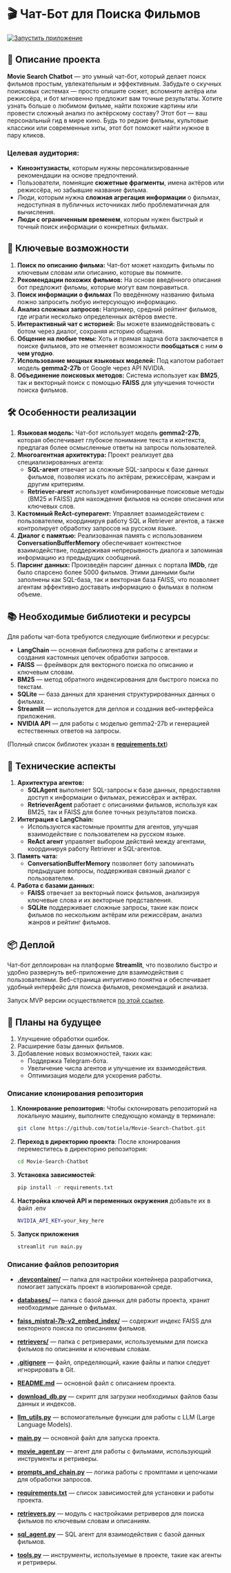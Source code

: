 # 🎬 Чат-Бот для Поиска Фильмов

[![Запустить приложение](https://img.shields.io/badge/Streamlit-Запустить%20приложение-red?style=for-the-badge&logo=streamlit)](https://movie-search-chatbot-by-sanchezzz.streamlit.app/)

## 📜 Описание проекта

**Movie Search Chatbot** — это умный чат-бот, который делает поиск фильмов простым, увлекательным и эффективным. Забудьте о скучных поисковых системах — просто опишите сюжет, вспомните актёра или режиссёра, и бот мгновенно предложит вам точные результаты. Хотите узнать больше о любимом фильме, найти похожие картины или провести сложный анализ по актёрскому составу? Этот бот — ваш персональный гид в мире кино. Будь то редкие фильмы, культовые классики или современные хиты, этот бот поможет найти нужное в пару кликов.


### Целевая аудитория:
- **Киноэнтузиасты**, которым нужны персонализированные рекомендации на основе предпочтений.
- Пользователи, помнящие **сюжетные фрагменты**, имена актёров или режиссёра, но забывшие название фильма.
- Люди, которым нужна **сложная агрегация информации** о фильмах, недоступная в публичных источниках либо проблематичная для вычисления.
- **Люди с ограниченным временем**, которым нужен быстрый и точный поиск информации о конкретных фильмах.
  
## 🚀 Ключевые возможности

1. **Поиск по описанию фильма:** Чат-бот может находить фильмы по ключевым словам или описанию, которые вы помните.
2. **Рекомендации похожих фильмов:** На основе введённого описания бот предложит фильмы, которые могут вам понравиться.
3. **Поиск информации о фильмах** По введённому названию фильма пожно запросить любую интерсующую информацию.
4. **Анализ сложных запросов:** Например, средний рейтинг фильмов, где играли несколько определенных актёров вместе.
5. **Интерактивный чат с историей:** Вы можете взаимодействовать с ботом через диалог, сохраняя историю общения.
6. **Общение на любые темы:** Хоть и прямая задача бота заключается в поиске фильмов, это не отменяет возможности **пообщаться** с ним **о чем угодно**.
7. **Использование мощных языковых моделей:** Под капотом работает модель **gemma2-27b** от Google через API NVIDIA.
8. **Объединение поисковых методов:** Система использует как **BM25**, так и векторный поиск с помощью **FAISS** для улучшения точности поиска фильмов.

## 🛠 Особенности реализации

1. **Языковая модель:** Чат-бот использует модель **gemma2-27b**, которая обеспечивает глубокое понимание текста и контекста, предлагая более осмысленные ответы на запросы пользователей.
2. **Многоагентная архитектура:** Проект реализует два специализированных агента:
   - **SQL-агент** отвечает за сложные SQL-запросы к базе данных фильмов, позволяя искать по актёрам, режиссёрам, жанрам и другим критериям.
   - **Retriever-агент** использует комбинированные поисковые методы (BM25 и FAISS) для нахождения фильмов на основе описания или ключевых слов.
3. **Кастомный ReAct-суперагент:** Управляет взаимодействием с пользователем, координируя работу SQL и Retriever агентов, а также контролирует обработку запросов на русском языке.
4. **Диалог с памятью:** Реализованная память с использованием **ConversationBufferMemory** обеспечивает контекстное взаимодействие, поддерживая непрерывность диалога и запоминая информацию из предыдущих сообщений.
5. **Парсинг данных:** Произведён парсинг данных с портала **IMDb**, где было спарсено более 5000 фильмов. Этими данными были заполнены как SQL-база, так и векторная база FAISS, что позволяет агентам эффективно доставать информацию о фильмах в полном объеме.

## 📚 Необходимые библиотеки и ресурсы

Для работы чат-бота требуются следующие библиотеки и ресурсы:

- **LangChain** — основная библиотека для работы с агентами и создания кастомных цепочек обработки запросов.
- **FAISS** — фреймворк для векторного поиска по описанию и ключевым словам.
- **BM25** — метод обратного индексирования для быстрого поиска по текстам.
- **SQLite** — база данных для хранения структурированных данных о фильмах.
- **Streamlit** — используется для деплоя и создания веб-интерфейса приложения.
- **NVIDIA API** — для работы с моделью gemma2-27b и генерацией естественных ответов на запросы.

(Полный список библиотек указан в [**requirements.txt**](https://github.com/totiela/Movie-Search-Chatbot/blob/main/requirements.txt))

## 🔧 Технические аспекты

1. **Архитектура агентов:**
   - **SQLAgent** выполняет SQL-запросы к базе данных, предоставляя доступ к информации о фильмах, режиссёрах и актёрах.
   - **RetrieverAgent** работает с описаниями фильмов, используя как BM25, так и FAISS для более точных результатов поиска.
2. **Интеграция с LangChain:** 
   - Используются кастомные промпты для агентов, улучшая взаимодействие с пользователем на русском языке.
   - **ReAct агент** управляет выбором действий между агентами, координируя работу Retriever и SQL-агентов.
3. **Память чата:** 
   - **ConversationBufferMemory** позволяет боту запоминать предыдущие вопросы, поддерживая связный диалог с пользователем.
4. **Работа с базами данных:**
   - **FAISS** отвечает за векторный поиск фильмов, анализируя ключевые слова и их векторные представления.
   - **SQLite** поддерживает сложные запросы, такие как поиск фильмов по нескольким актёрам или режиссёрам, анализ жанров и рейтинг фильмов.

## 📦 Деплой

Чат-бот деплоирован на платформе **Streamlit**, что позволило быстро и удобно развернуть веб-приложение для взаимодействия с пользователями. Веб-страница интуитивно понятна и обеспечивает удобный интерфейс для поиска фильмов, рекомендаций и анализа.

Запуск MVP версии осуществляется [по этой ссылке](https://movie-search-chatbot-by-sanchezzz.streamlit.app/).

## 🔮 Планы на будущее

1. Улучшение обработки ошибок.
2. Расширение базы данных фильмов.
3. Добавление новых возможностей, таких как:
   - Поддержка Telegram-бота.
   - Увеличение числа агентов и улучшение их взаимодействия.
   - Оптимизация модели для ускорения работы.

### Описание клонирования репозитория

1. **Клонирование репозитория:**
   Чтобы склонировать репозиторий на локальную машину, выполните следующую команду в терминале:
   ```bash
   git clone https://github.com/totiela/Movie-Search-Chatbot.git
   ```
2. **Переход в директорию проекта**: После клонирования переместитесь в директорию репозитория:
   ```bash
   cd Movie-Search-Chatbot
   ```
3. **Установка зависимостей**:
   ```bash
   pip install -r requirements.txt
   ```
4. **Настройка ключей API и переменных окружения** добавьте их в файл .env
   ```bash
   NVIDIA_API_KEY=your_key_here
   ```
5. **Запуск приложения**
    ```bash
   streamlit run main.py
   ```

### Описание файлов репозитория

- [**.devcontainer/**](https://github.com/totiela/Movie-Search-Chatbot/tree/main/.devcontainer) — папка для настройки контейнера разработчика, помогает запускать проект в изолированной среде.

- [**databases/**](https://github.com/totiela/Movie-Search-Chatbot/tree/main/databases) — папка с базой данных для работы проекта, хранит необходимые данные о фильмах.

- [**faiss_mistral-7b-v2_embed_index/**](https://github.com/totiela/Movie-Search-Chatbot/tree/main/faiss_mistral-7b-v2_embed_index) — содержит индекс FAISS для векторного поиска по описаниям фильмов.

- [**retrievers/**](https://github.com/totiela/Movie-Search-Chatbot/tree/main/retrievers) — папка с ретриверами, используемыми для поиска фильмов по описаниям и ключевым словам.

- [**.gitignore**](https://github.com/totiela/Movie-Search-Chatbot/blob/main/.gitignore) — файл, определяющий, какие файлы и папки следует игнорировать в Git.

- [**README.md**](https://github.com/totiela/Movie-Search-Chatbot/blob/main/README.md) — основной файл с описанием проекта.

- [**download_db.py**](https://github.com/totiela/Movie-Search-Chatbot/blob/main/download_db.py) — скрипт для загрузки необходимых файлов базы данных и индексов.

- [**llm_utils.py**](https://github.com/totiela/Movie-Search-Chatbot/blob/main/llm_utils.py) — вспомогательные функции для работы с LLM (Large Language Models).

- [**main.py**](https://github.com/totiela/Movie-Search-Chatbot/blob/main/main.py) — основной файл для запуска проекта.

- [**movie_agent.py**](https://github.com/totiela/Movie-Search-Chatbot/blob/main/movie_agent.py) — агент для работы с фильмами, использующий инструменты и ретриверы.

- [**prompts_and_chain.py**](https://github.com/totiela/Movie-Search-Chatbot/blob/main/prompts_and_chain.py) — логика работы с промптами и цепочками для обработки запросов.

- [**requirements.txt**](https://github.com/totiela/Movie-Search-Chatbot/blob/main/requirements.txt) — список зависимостей для установки и работы проекта.

- [**retrievers.py**](https://github.com/totiela/Movie-Search-Chatbot/blob/main/retrievers.py) — модуль с настройками ретриверов для поиска фильмов по ключевым словам и описаниям.

- [**sql_agent.py**](https://github.com/totiela/Movie-Search-Chatbot/blob/main/sql_agent.py) — SQL агент для взаимодействия с базой данных фильмов.

- [**tools.py**](https://github.com/totiela/Movie-Search-Chatbot/blob/main/tools.py) — инструменты, используемые в проекте, такие как агенты и ретриверы.
